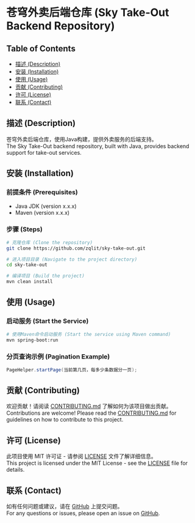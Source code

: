 # 苍穹外卖后端仓库 (Sky Take-Out Backend Repository)

## Table of Contents
- [描述 (Description)](#描述-description)
- [安装 (Installation)](#安装-installation)
- [使用 (Usage)](#使用-usage)
- [贡献 (Contributing)](#贡献-contributing)
- [许可 (License)](#许可-license)
- [联系 (Contact)](#联系-contact)

## 描述 (Description)
苍穹外卖后端仓库，使用Java构建，提供外卖服务的后端支持。  
The Sky Take-Out backend repository, built with Java, provides backend support for take-out services.

## 安装 (Installation)

### 前提条件 (Prerequisites)
- Java JDK (version x.x.x)
- Maven (version x.x.x)

### 步骤 (Steps)
```sh
# 克隆仓库 (Clone the repository)
git clone https://github.com/zqlit/sky-take-out.git

# 进入项目目录 (Navigate to the project directory)
cd sky-take-out

# 编译项目 (Build the project)
mvn clean install
```

## 使用 (Usage)

### 启动服务 (Start the Service)
```sh
# 使用Maven命令启动服务 (Start the service using Maven command)
mvn spring-boot:run
```

### 分页查询示例 (Pagination Example)
```java
PageHelper.startPage(当前第几页，每多少条数据分一页);
```

## 贡献 (Contributing)
欢迎贡献！请阅读 [CONTRIBUTING.md](CONTRIBUTING.md) 了解如何为该项目做出贡献。  
Contributions are welcome! Please read the [CONTRIBUTING.md](CONTRIBUTING.md) for guidelines on how to contribute to this project.

## 许可 (License)
此项目使用 MIT 许可证 - 请参阅 [LICENSE](LICENSE) 文件了解详细信息。  
This project is licensed under the MIT License - see the [LICENSE](LICENSE) file for details.

## 联系 (Contact)
如有任何问题或建议，请在 [GitHub](https://github.com/zqlit/sky-take-out/issues) 上提交问题。  
For any questions or issues, please open an issue on [GitHub](https://github.com/zqlit/sky-take-out/issues).
